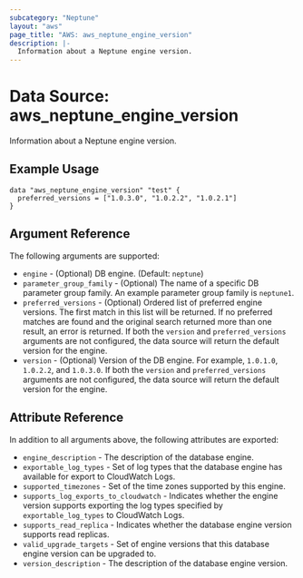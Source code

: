 ```yaml
---
subcategory: "Neptune"
layout: "aws"
page_title: "AWS: aws_neptune_engine_version"
description: |-
  Information about a Neptune engine version.
---
```


# Data Source: aws_neptune_engine_version

Information about a Neptune engine version.

## Example Usage

```hcl
data "aws_neptune_engine_version" "test" {
  preferred_versions = ["1.0.3.0", "1.0.2.2", "1.0.2.1"]
}
```

## Argument Reference

The following arguments are supported:

* `engine` - (Optional) DB engine. (Default: `neptune`)
* `parameter_group_family` - (Optional) The name of a specific DB parameter group family. An example parameter group family is `neptune1`.
* `preferred_versions` - (Optional) Ordered list of preferred engine versions. The first match in this list will be returned. If no preferred matches are found and the original search returned more than one result, an error is returned. If both the `version` and `preferred_versions` arguments are not configured, the data source will return the default version for the engine.
* `version` - (Optional) Version of the DB engine. For example, `1.0.1.0`, `1.0.2.2`, and `1.0.3.0`. If both the `version` and `preferred_versions` arguments are not configured, the data source will return the default version for the engine.

## Attribute Reference

In addition to all arguments above, the following attributes are exported:

* `engine_description` - The description of the database engine.
* `exportable_log_types` - Set of log types that the database engine has available for export to CloudWatch Logs.
* `supported_timezones` - Set of the time zones supported by this engine.
* `supports_log_exports_to_cloudwatch` - Indicates whether the engine version supports exporting the log types specified by `exportable_log_types` to CloudWatch Logs.
* `supports_read_replica` - Indicates whether the database engine version supports read replicas.
* `valid_upgrade_targets` - Set of engine versions that this database engine version can be upgraded to.
* `version_description` - The description of the database engine version.
